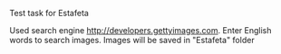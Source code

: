Test task for Estafeta

Used search engine http://developers.gettyimages.com. Enter English words to search images. Images will be saved in "Estafeta" folder

